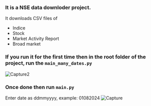 ### It is a NSE data downloder project.
It downloads CSV files of 
- Indice
- Stock
- Market Activity Report
- Broad market

### If you run it for the first time then in the root folder of the project, run the `main_many_dates.py`
![Capture2](https://github.com/user-attachments/assets/aae13b1a-21ed-4e63-ad66-aefd5363c437)




### Once done then run `main.py`
Enter date as ddmmyyyy, example: 01082024
![Capture](https://github.com/user-attachments/assets/2dad6ef2-9320-485b-aa9d-5862b95ad46c)

